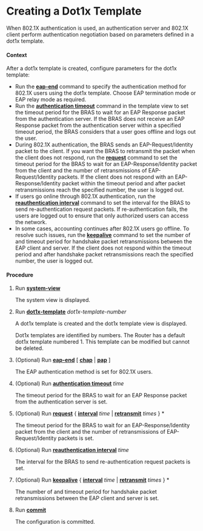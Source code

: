 Creating a Dot1x Template
=========================

When 802.1X authentication is used, an authentication server and 802.1X client perform authentication negotiation based on parameters defined in a dot1x template.

#### Context

After a dot1x template is created, configure parameters for the dot1x template:

* Run the [**eap-end**](cmdqueryname=eap-end) command to specify the authentication method for 802.1X users using the dot1x template. Choose EAP termination mode or EAP relay mode as required.
* Run the [**authentication timeout**](cmdqueryname=authentication+timeout) command in the template view to set the timeout period for the BRAS to wait for an EAP Response packet from the authentication server. If the BRAS does not receive an EAP Response packet from the authentication server within a specified timeout period, the BRAS considers that a user goes offline and logs out the user.
* During 802.1X authentication, the BRAS sends an EAP-Request/Identity packet to the client. If you want the BRAS to retransmit the packet when the client does not respond, run the [**request**](cmdqueryname=request) command to set the timeout period for the BRAS to wait for an EAP-Response/Identity packet from the client and the number of retransmissions of EAP-Request/Identity packets. If the client does not respond with an EAP-Response/Identity packet within the timeout period and after packet retransmissions reach the specified number, the user is logged out.
* If users go online through 802.1X authentication, run the [**reauthentication interval**](cmdqueryname=reauthentication+interval) command to set the interval for the BRAS to send re-authentication request packets. If re-authentication fails, the users are logged out to ensure that only authorized users can access the network.
* In some cases, accounting continues after 802.1X users go offline. To resolve such issues, run the [**keepalive**](cmdqueryname=keepalive) command to set the number of and timeout period for handshake packet retransmissions between the EAP client and server. If the client does not respond within the timeout period and after handshake packet retransmissions reach the specified number, the user is logged out.


#### Procedure

1. Run [**system-view**](cmdqueryname=system-view)
   
   
   
   The system view is displayed.
2. Run [**dot1x-template**](cmdqueryname=dot1x-template) *dot1x-template-number*
   
   
   
   A dot1x template is created and the dot1x template view is displayed.
   
   
   
   Dot1x templates are identified by numbers. The Router has a default dot1x template numbered 1. This template can be modified but cannot be deleted.
3. (Optional) Run [**eap-end**](cmdqueryname=eap-end) [ [**chap**](cmdqueryname=chap) | [**pap**](cmdqueryname=pap) ]
   
   
   
   The EAP authentication method is set for 802.1X users.
4. (Optional) Run [**authentication timeout**](cmdqueryname=authentication+timeout) *time*
   
   
   
   The timeout period for the BRAS to wait for an EAP Response packet from the authentication server is set.
5. (Optional) Run [**request**](cmdqueryname=request) { [**interval**](cmdqueryname=interval) *time* | [**retransmit**](cmdqueryname=retransmit) *times* } \*
   
   
   
   The timeout period for the BRAS to wait for an EAP-Response/Identity packet from the client and the number of retransmissions of EAP-Request/Identity packets is set.
6. (Optional) Run [**reauthentication interval**](cmdqueryname=reauthentication+interval) *time*
   
   
   
   The interval for the BRAS to send re-authentication request packets is set.
7. (Optional) Run [**keepalive**](cmdqueryname=keepalive) { [**interval**](cmdqueryname=interval) *time* | [**retransmit**](cmdqueryname=retransmit) *times* } \*
   
   
   
   The number of and timeout period for handshake packet retransmissions between the EAP client and server is set.
8. Run [**commit**](cmdqueryname=commit)
   
   
   
   The configuration is committed.